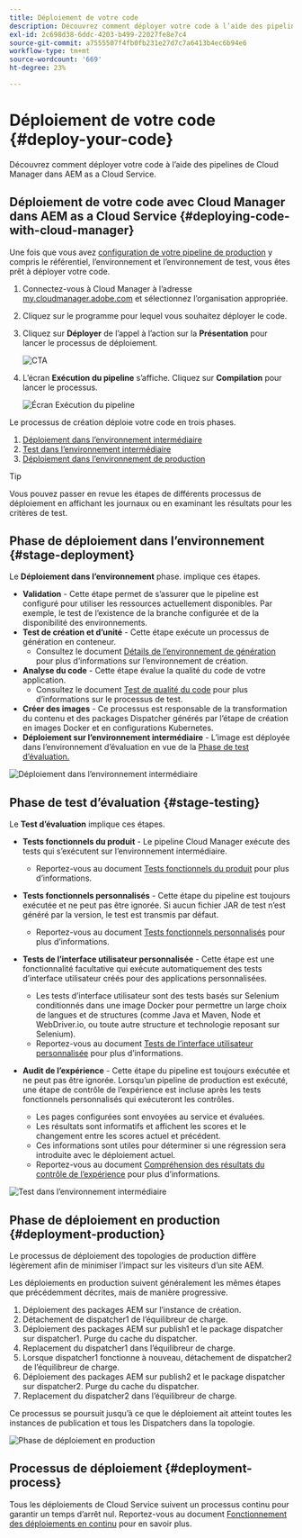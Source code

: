 ```yaml
---
title: Déploiement de votre code
description: Découvrez comment déployer votre code à l’aide des pipelines de Cloud Manager dans AEM as a Cloud Service.
exl-id: 2c698d38-6ddc-4203-b499-22027fe8e7c4
source-git-commit: a7555507f4fb0fb231e27d7c7a6413b4ec6b94e6
workflow-type: tm+mt
source-wordcount: '669'
ht-degree: 23%

---
```



# Déploiement de votre code {#deploy-your-code}

Découvrez comment déployer votre code à l’aide des pipelines de Cloud Manager dans AEM as a Cloud Service.

## Déploiement de votre code avec Cloud Manager dans AEM as a Cloud Service {#deploying-code-with-cloud-manager}

Une fois que vous avez [configuration de votre pipeline de production](/help/implementing/cloud-manager/configuring-pipelines/configuring-production-pipelines.md) y compris le référentiel, l’environnement et l’environnement de test, vous êtes prêt à déployer votre code.

1. Connectez-vous à Cloud Manager à l’adresse [my.cloudmanager.adobe.com](https://my.cloudmanager.adobe.com/) et sélectionnez l’organisation appropriée.

1. Cliquez sur le programme pour lequel vous souhaitez déployer le code.

1. Cliquez sur **Déployer** de l’appel à l’action sur la **Présentation** pour lancer le processus de déploiement.

   ![CTA](assets/deploy-code1.png)

1. L’écran **Exécution du pipeline** s’affiche. Cliquez sur **Compilation** pour lancer le processus.

   ![Écran Exécution du pipeline](assets/deploy-code2.png)

Le processus de création déploie votre code en trois phases.

1. [Déploiement dans l’environnement intermédiaire](#stage-deployment)
1. [Test dans l’environnement intermédiaire](#stage-testing)
1. [Déploiement dans l’environnement de production](#production-deployment)

>[!TIP]
>
>Vous pouvez passer en revue les étapes de différents processus de déploiement en affichant les journaux ou en examinant les résultats pour les critères de test.

## Phase de déploiement dans l’environnement {#stage-deployment}

Le **Déploiement dans l’environnement** phase. implique ces étapes.

* **Validation**  - Cette étape permet de s’assurer que le pipeline est configuré pour utiliser les ressources actuellement disponibles. Par exemple, le test de l’existence de la branche configurée et de la disponibilité des environnements.
* **Test de création et d’unité** - Cette étape exécute un processus de génération en conteneur.
   * Consultez le document [Détails de l’environnement de génération](/help/implementing/cloud-manager/getting-access-to-aem-in-cloud/build-environment-details.md) pour plus d’informations sur l’environnement de création.
* **Analyse du code** - Cette étape évalue la qualité du code de votre application.
   * Consultez le document [Test de qualité du code](/help/implementing/cloud-manager/code-quality-testing.md) pour plus d’informations sur le processus de test.
* **Créer des images** - Ce processus est responsable de la transformation du contenu et des packages Dispatcher générés par l’étape de création en images Docker et en configurations Kubernetes.
* **Déploiement sur l’environnement intermédiaire** - L’image est déployée dans l’environnement d’évaluation en vue de la [Phase de test d’évaluation.](#stage-testing)

![Déploiement dans l’environnement intermédiaire](assets/stage-deployment.png)

## Phase de test d’évaluation {#stage-testing}

Le **Test d’évaluation** implique ces étapes.

* **Tests fonctionnels du produit** - Le pipeline Cloud Manager exécute des tests qui s’exécutent sur l’environnement intermédiaire.
   * Reportez-vous au document [Tests fonctionnels du produit](/help/implementing/cloud-manager/functional-testing.md#product-functional-testing) pour plus d’informations.

* **Tests fonctionnels personnalisés** - Cette étape du pipeline est toujours exécutée et ne peut pas être ignorée. Si aucun fichier JAR de test n’est généré par la version, le test est transmis par défaut.
   * Reportez-vous au document [Tests fonctionnels personnalisés](/help/implementing/cloud-manager/functional-testing.md#custom-functional-testing) pour plus d’informations.

* **Tests de l’interface utilisateur personnalisée** - Cette étape est une fonctionnalité facultative qui exécute automatiquement des tests d’interface utilisateur créés pour des applications personnalisées.
   * Les tests d’interface utilisateur sont des tests basés sur Selenium conditionnés dans une image Docker pour permettre un large choix de langues et de structures (comme Java et Maven, Node et WebDriver.io, ou toute autre structure et technologie reposant sur Selenium).
   * Reportez-vous au document [Tests de l’interface utilisateur personnalisée](/help/implementing/cloud-manager/functional-testing.md#custom-ui-testing) pour plus d’informations.

* **Audit de l’expérience** - Cette étape du pipeline est toujours exécutée et ne peut pas être ignorée. Lorsqu’un pipeline de production est exécuté, une étape de contrôle de l’expérience est incluse après les tests fonctionnels personnalisés qui exécuteront les contrôles.
   * Les pages configurées sont envoyées au service et évaluées.
   * Les résultats sont informatifs et affichent les scores et le changement entre les scores actuel et précédent.
   * Ces informations sont utiles pour déterminer si une régression sera introduite avec le déploiement actuel.
   * Reportez-vous au document [Compréhension des résultats du contrôle de l’expérience](/help/implementing/cloud-manager/experience-audit-testing.md) pour plus d’informations.

![Test dans l’environnement intermédiaire](assets/stage-testing.png)

## Phase de déploiement en production {#deployment-production}

Le processus de déploiement des topologies de production diffère légèrement afin de minimiser l’impact sur les visiteurs d’un site AEM.

Les déploiements en production suivent généralement les mêmes étapes que précédemment décrites, mais de manière progressive.

1. Déploiement des packages AEM sur l’instance de création.
1. Détachement de dispatcher1 de l’équilibreur de charge.
1. Déploiement des packages AEM sur publish1 et le package dispatcher sur dispatcher1. Purge du cache du dispatcher.
1. Replacement du dispatcher1 dans l’équilibreur de charge.
1. Lorsque dispatcher1 fonctionne à nouveau, détachement de dispatcher2 de l’équilibreur de charge.
1. Déploiement des packages AEM sur publish2 et le package dispatcher sur dispatcher2. Purge du cache du dispatcher.
1. Replacement du dispatcher2 dans l’équilibreur de charge.

Ce processus se poursuit jusqu’à ce que le déploiement ait atteint toutes les instances de publication et tous les Dispatchers dans la topologie.

![Phase de déploiement en production](assets/production-deployment.png)

## Processus de déploiement {#deployment-process}

Tous les déploiements de Cloud Service suivent un processus continu pour garantir un temps d’arrêt nul. Reportez-vous au document [Fonctionnement des déploiements en continu](/help/implementing/deploying/overview.md#how-rolling-deployments-work) pour en savoir plus.